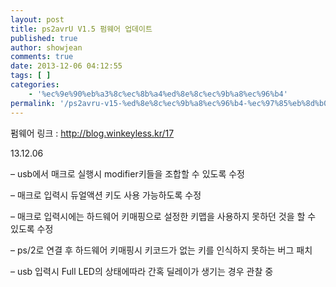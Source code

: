 ```yaml
---
layout: post
title: ps2avrU V1.5 펌웨어 업데이트
published: true
author: showjean
comments: true
date: 2013-12-06 04:12:55
tags: [ ]
categories:
    - '%ec%9e%90%eb%a3%8c%ec%8b%a4%ed%8e%8c%ec%9b%a8%ec%96%b4'
permalink: '/ps2avru-v15-%ed%8e%8c%ec%9b%a8%ec%96%b4-%ec%97%85%eb%8d%b0%ec%9d%b4%ed%8a%b8-2'
---
```

펌웨어 링크 : http://blog.winkeyless.kr/17



13.12.06



&#8211;&nbsp;usb에서 매크로 실행시 modifier키들을 조합할 수 있도록 수정

&#8211;&nbsp;매크로 입력시 듀얼액션 키도 사용 가능하도록 수정

&#8211;&nbsp;매크로 입력시에는 하드웨어 키매핑으로 설정한 키맵을 사용하지 못하던 것을 할 수 있도록 수정

&#8211;&nbsp;ps/2로 연결 후 하드웨어 키매핑시 키코드가 없는 키를 인식하지 못하는 버그 패치

&#8211; usb 입력시 Full LED의 상태에따라 간혹 딜레이가 생기는 경우 관찰 중